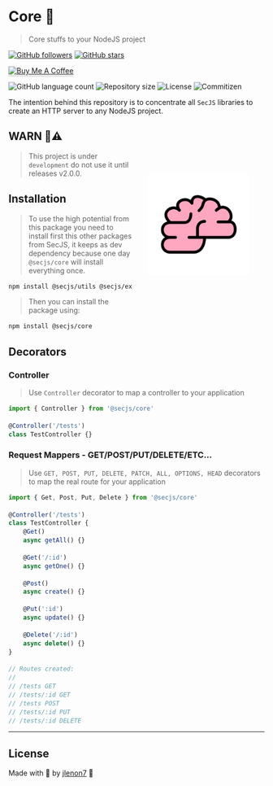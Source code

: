 # Core 🧠

> Core stuffs to your NodeJS project

[![GitHub followers](https://img.shields.io/github/followers/jlenon7.svg?style=social&label=Follow&maxAge=2592000)](https://github.com/jlenon7?tab=followers)
[![GitHub stars](https://img.shields.io/github/stars/secjs/core.svg?style=social&label=Star&maxAge=2592000)](https://github.com/secjs/core/stargazers/)

<p>
    <a href="https://www.buymeacoffee.com/secjs" target="_blank"><img src="https://www.buymeacoffee.com/assets/img/custom_images/orange_img.png" alt="Buy Me A Coffee" style="height: 41px !important;width: 174px !important;box-shadow: 0px 3px 2px 0px rgba(190, 190, 190, 0.5) !important;-webkit-box-shadow: 0px 3px 2px 0px rgba(190, 190, 190, 0.5) !important;" ></a>
</p>

<p>
  <img alt="GitHub language count" src="https://img.shields.io/github/languages/count/secjs/core?style=for-the-badge&logo=appveyor">

  <img alt="Repository size" src="https://img.shields.io/github/repo-size/secjs/core?style=for-the-badge&logo=appveyor">

  <img alt="License" src="https://img.shields.io/badge/license-MIT-brightgreen?style=for-the-badge&logo=appveyor">

  <img alt="Commitizen" src="https://img.shields.io/badge/commitizen-friendly-brightgreen?style=for-the-badge&logo=appveyor">
</p>

The intention behind this repository is to concentrate all `SecJS` libraries to create an HTTP server to any NodeJS project.

<img src=".github/core.png" width="200px" align="right" hspace="30px" vspace="100px">

## WARN 🛑⚠️

> This project is under `development` do not use it until releases v2.0.0.

## Installation

> To use the high potential from this package you need to install first this other packages from SecJS,
> it keeps as dev dependency because one day `@secjs/core` will install everything once.

```bash
npm install @secjs/utils @secjs/exceptions
```

> Then you can install the package using:

```bash
npm install @secjs/core
```

## Decorators

### Controller

> Use `Controller` decorator to map a controller to your application

```ts
import { Controller } from '@secjs/core'

@Controller('/tests')
class TestController {}
```

### Request Mappers - GET/POST/PUT/DELETE/ETC...

> Use `GET, POST, PUT, DELETE, PATCH, ALL, OPTIONS, HEAD` decorators to map the real route for your application

```ts
import { Get, Post, Put, Delete } from '@secjs/core'

@Controller('/tests')
class TestController {
    @Get()
    async getAll() {}
    
    @Get('/:id')
    async getOne() {}

    @Post()
    async create() {}

    @Put(':id')
    async update() {}

    @Delete('/:id')
    async delete() {}
}

// Routes created: 
// 
// /tests GET
// /tests/:id GET
// /tests POST
// /tests/:id PUT
// /tests/:id DELETE
```

---

## License

Made with 🖤 by [jlenon7](https://github.com/jlenon7) :wave:
